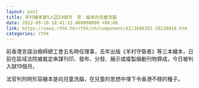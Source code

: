 ```yaml
---
layout: post
title: 羊村繪本案5人囚19個月　官：繪本向兒童洗腦
date: 2022-09-10 18:41:12.000000000 +08:00
link: https://news.rthk.hk/rthk/ch/component/k2/1666351-20220910.htm
categories: rthk
---
```


前香港言語治療師總工會五名時任理事，去年出版《羊村守衛者》等三本繪本，日前在區域法院被裁定串謀刊印、發布、分發、展示或複製煽動刊物罪成，今日被判入獄19個月。

法官判刑時形容繪本是向兒童洗腦，在兒童的思想中埋下令香港不穩的種子。
